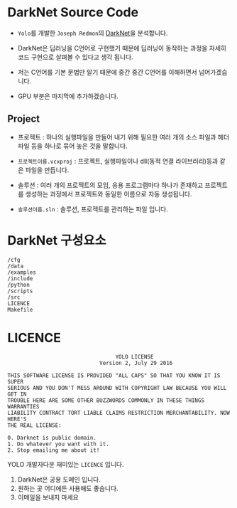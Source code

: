 # DarkNet Source Code

- `Yolo`를 개발한 `Joseph Redmon`의 [DarkNet](https://github.com/pjreddie/darknet)을 분석합니다.

- DarkNet은 딥러닝을 C언어로 구현했기 때문에 딥러닝이 동작하는 과정을 자세히 코드 구현으로 살펴볼 수 있다고 생각 됩니다.

- 저는 C언어를 기본 문법만 알기 때문에 중간 중간 C언어를 이해하면서 넘어가겠습니다.

- GPU 부분은 마지막에 추가하겠습니다.

## Project

- 프로젝트 : 하나의 실행파일을 만들어 내기 위해 필요한 여러 개의 소스 파일과 헤더 파일 등을 하나로 묶어 놓은 것을 말합니다.
- `프로젝트이름.vcxproj` : 프로젝트, 실행파일이나 dll(동적 연결 라이브러리)등과 같은 파일을 만듭니다.

- 솔루션 : 여러 개의 프로젝트의 모임, 응용 프로그램마다 하나가 존재하고 프로젝트를 생성하는 과정에서 프로젝트와 동일한 이름으로 자동 생성됩니다.
- `솔루션이름.sln` : 솔루션, 프로젝트를 관리하는 파일 입니다.

# DarkNet 구성요소

```shell
/cfg
/data
/examples
/include
/python
/scripts
/src
LICENCE
Makefile
```

# LICENCE

```
                                  YOLO LICENSE
                             Version 2, July 29 2016

THIS SOFTWARE LICENSE IS PROVIDED "ALL CAPS" SO THAT YOU KNOW IT IS SUPER
SERIOUS AND YOU DON'T MESS AROUND WITH COPYRIGHT LAW BECAUSE YOU WILL GET IN
TROUBLE HERE ARE SOME OTHER BUZZWORDS COMMONLY IN THESE THINGS WARRANTIES
LIABILITY CONTRACT TORT LIABLE CLAIMS RESTRICTION MERCHANTABILITY. NOW HERE'S
THE REAL LICENSE:

0. Darknet is public domain.
1. Do whatever you want with it.
2. Stop emailing me about it!
```

YOLO 개발자다운 재미있는 `LICENCE` 입니다.

1. DarkNet은 공용 도메인 입니다.
2. 원하는 곳 어디에든 사용해도 좋습니다.
3. 이메일을 보내지 마세요
